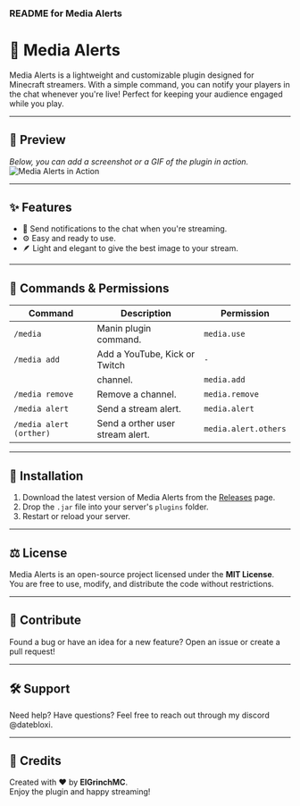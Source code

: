### README for Media Alerts  

# 🎥 Media Alerts  

Media Alerts is a lightweight and customizable plugin designed for Minecraft streamers. With a simple
command, you can notify your players in the chat whenever you're live!
Perfect for keeping your audience engaged while you play.  

---

## 📸 Preview  

*Below, you can add a screenshot or a GIF of the plugin in action.*  
![Media Alerts in Action](https://github.com/user-attachments/assets/aedf8475-36e3-4cd7-984e-f6bdd8d06d1b)
  

---

## ✨ Features  

- 📢 Send notifications to the chat when you're streaming.  
- ⚙️ Easy and ready to use.  
- 🪶 Light and elegant to give the best image to your stream.  

---

## 🚀 Commands & Permissions  

| **Command**          | **Description**                  | **Permission**        |  
|-----------------------|----------------------------------|-----------------------|  
| `/media`               | Manin plugin command.            | `media.use`           |  
| `/media add`           | Add a YouTube, Kick or Twitch    | `-`                   |
|                        | channel.                         | `media.add`           |  
| `/media remove`        | Remove a channel.                | `media.remove`        |
| `/media alert`         | Send a stream alert.             | `media.alert`         |
| `/media alert (orther)`| Send a orther user stream alert. | `media.alert.others`  | 

---

## 📂 Installation  

1. Download the latest version of Media Alerts from the [Releases](https://github.com/YourUsername/MediaAlerts/releases) page.  
2. Drop the `.jar` file into your server's `plugins` folder.  
3. Restart or reload your server.  

---

## ⚖️ License  

Media Alerts is an open-source project licensed under the **MIT License**.  
You are free to use, modify, and distribute the code without restrictions.  

---

## 🌟 Contribute  

Found a bug or have an idea for a new feature? Open an issue or create a pull request!  

---

## 🛠️ Support  

Need help? Have questions? Feel free to reach out through my discord @datebloxi.  

---

## 🙌 Credits  

Created with ❤️ by **ElGrinchMC**.  
Enjoy the plugin and happy streaming!  
